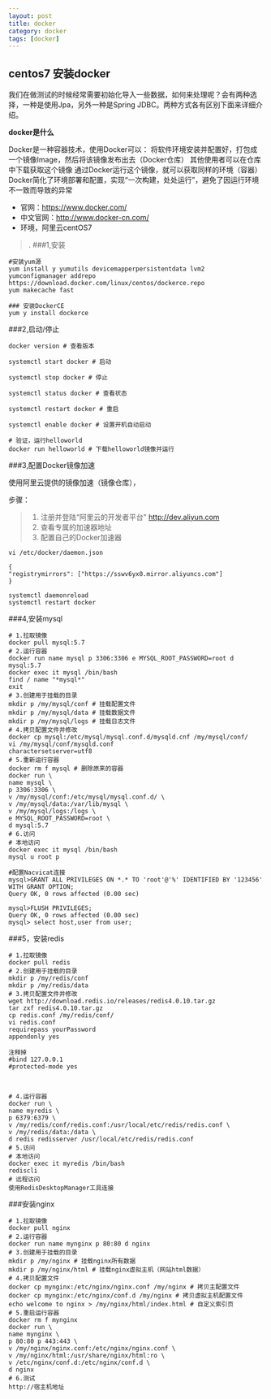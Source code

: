 ```yaml
---
layout: post
title: docker
category: docker 
tags: [docker]
---
```




##  centos7 安装docker

我们在做测试的时候经常需要初始化导入一些数据，如何来处理呢？会有两种选择，一种是使用Jpa，另外一种是Spring JDBC。两种方式各有区别下面来详细介绍。


**docker是什么**

Docker是一种容器技术，使用Docker可以：
将软件环境安装并配置好，打包成一个镜像Image，然后将该镜像发布出去（Docker仓库）
其他使用者可以在仓库中下载获取这个镜像
通过Docker运行这个镜像，就可以获取同样的环境（容器）
Docker简化了环境部署和配置，实现“一次构建，处处运行”，避免了因运行环境不一致而导致的异常

- 官网：https://www.docker.com/
- 中文官网：http://www.docker-cn.com/
- 环境，阿里云centOS7

>  .
###1,安装

```
#安装yum源
yum install ­y yum­utils device­mapper­persistent­data lvm2
yum­config­manager ­­add­repo https://download.docker.com/linux/centos/docker­ce.repo
yum makecache fast

### 安装Docker­CE
yum ­y install docker­ce
```
###2,启动/停止
```
docker version # 查看版本

systemctl start docker # 启动

systemctl stop docker # 停止

systemctl status docker # 查看状态

systemctl restart docker # 重启

systemctl enable docker # 设置开机自动启动

# 验证，运行hello­world
docker run hello­world # 下载hello­world镜像并运行
```
###3,配置Docker镜像加速

使用阿里云提供的镜像加速（镜像仓库），

步骤：
>1. 注册并登陆“阿里云的开发者平台" http://dev.aliyun.com
>2. 查看专属的加速器地址
>3. 配置自己的Docker加速器
```
vi /etc/docker/daemon.json

{
"registry­mirrors": ["https://sswv6yx0.mirror.aliyuncs.com"]
}

systemctl daemon­reload
systemctl restart docker
```

###4,安装mysql
```
# 1.拉取镜像
docker pull mysql:5.7
# 2.运行容器
docker run ­­name mysql ­p 3306:3306 ­e MYSQL_ROOT_PASSWORD=root ­d mysql:5.7
docker exec ­it mysql /bin/bash
find / ­name "*mysql*"
exit
# 3.创建用于挂载的目录
mkdir ­p /my/mysql/conf # 挂载配置文件
mkdir ­p /my/mysql/data # 挂载数据文件
mkdir ­p /my/mysql/logs # 挂载日志文件
# 4.拷贝配置文件并修改
docker cp mysql:/etc/mysql/mysql.conf.d/mysqld.cnf /my/mysql/conf/
vi /my/mysql/conf/mysqld.conf
character­set­server=utf8
# 5.重新运行容器
docker rm ­f mysql # 删除原来的容器
docker run \
­­name mysql \
­p 3306:3306 \
­v /my/mysql/conf:/etc/mysql/mysql.conf.d/ \
­v /my/mysql/data:/var/lib/mysql \
­v /my/mysql/logs:/logs \
­e MYSQL_ROOT_PASSWORD=root \
­d mysql:5.7
# 6.访问
# 本地访问
docker exec ­it mysql /bin/bash
mysql ­u root ­p

#配置Nacvicat连接
mysql>GRANT ALL PRIVILEGES ON *.* TO 'root'@'%' IDENTIFIED BY '123456' WITH GRANT OPTION;
Query OK, 0 rows affected (0.00 sec)
 
mysql>FLUSH PRIVILEGES;
Query OK, 0 rows affected (0.00 sec)
mysql> select host,user from user;
```
###5，安装redis

```
# 1.拉取镜像
docker pull redis
# 2.创建用于挂载的目录
mkdir ­p /my/redis/conf
mkdir ­p /my/redis/data
# 3.拷贝配置文件并修改
wget http://download.redis.io/releases/redis­4.0.10.tar.gz
tar zxf redis­4.0.10.tar.gz
cp redis.conf /my/redis/conf/
vi redis.conf
requirepass yourPassword
appendonly yes

注释掉
#bind 127.0.0.1
#protected-mode yes



# 4.运行容器
docker run \
­­name myredis \
­p 6379:6379 \
­v /my/redis/conf/redis.conf:/usr/local/etc/redis/redis.conf \
­v /my/redis/data:/data \
­d redis redis­server /usr/local/etc/redis/redis.conf
# 5.访问
# 本地访问
docker exec ­it myredis /bin/bash
redis­cli
# 远程访问
使用RedisDesktopManager工具连接
```

###安装nginx

```
# 1.拉取镜像
docker pull nginx
# 2.运行容器
docker run ­­name mynginx ­p 80:80 ­d nginx
# 3.创建用于挂载的目录
mkdir ­p /my/nginx # 挂载nginx所有数据
mkdir ­p /my/nginx/html # 挂载nginx虚拟主机（网站html数据）
# 4.拷贝配置文件
docker cp mynginx:/etc/nginx/nginx.conf /my/nginx # 拷贝主配置文件
docker cp mynginx:/etc/nginx/conf.d /my/nginx # 拷贝虚拟主机配置文件
echo welcome to nginx > /my/nginx/html/index.html # 自定义索引页
# 5.重启运行容器
docker rm ­f mynginx
docker run \
­­name mynginx \
­p 80:80 ­p 443:443 \
­v /my/nginx/nginx.conf:/etc/nginx/nginx.conf \
­v /my/nginx/html:/usr/share/nginx/html:ro \
­v /etc/nginx/conf.d:/etc/nginx/conf.d \
­d nginx
# 6.测试
http://宿主机地址
```


















